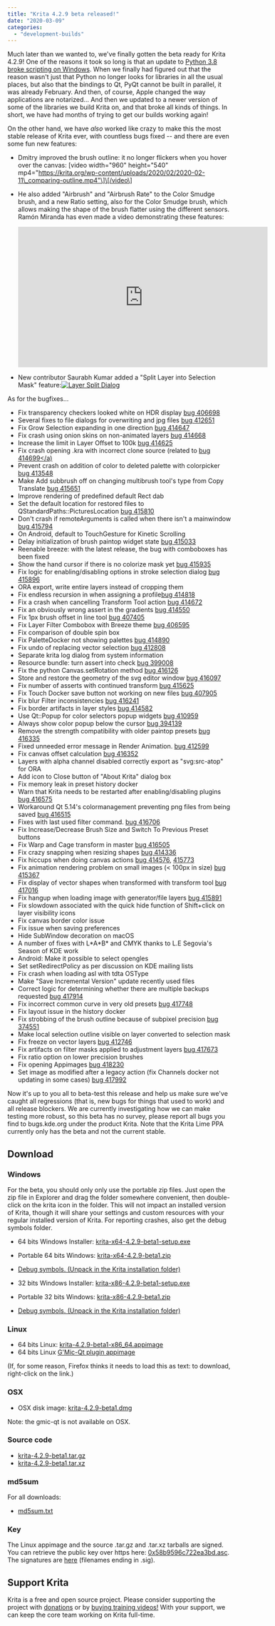 ```yaml
---
title: "Krita 4.2.9 beta released!"
date: "2020-03-09"
categories: 
  - "development-builds"
---
```


Much later than we wanted to, we've finally gotten the beta ready for Krita 4.2.9! One of the reasons it took so long is that an update to [Python 3.8 broke scripting on Windows](https://valdyas.org/fading/software/python-3-8-woes/). When we finally had figured out that the reason wasn't just that Python no longer looks for libraries in all the usual places, but also that the bindings to Qt, PyQt cannot be built in parallel, it was already February. And then, of course, Apple changed the way applications are notarized... And then we updated to a newer version of some of the libraries we build Krita on, and that broke all kinds of things. In short, we have had months of trying to get our builds working again!

On the other hand, we have _also_ worked like crazy to make this the most stable release of Krita ever, with countless bugs fixed -- and there are even some fun new features:

- Dmitry improved the brush outline: it no longer flickers when you hover over the canvas: \[video width="960" height="540" mp4="https://krita.org/wp-content/uploads/2020/02/2020-02-11\_comparing-outline.mp4"\]\[/video\]
- He also added "Airbrush" and "Airbrush Rate" to the Color Smudge brush, and a new Ratio setting, also for the Color Smudge brush, which allows making the shape of the brush flatter using the different sensors. Ramón Miranda has even made a video demonstrating these features: 
    
    <iframe src="https://www.youtube.com/embed/fyc8-qgxAww" width="560" height="315" frameborder="0" allowfullscreen="allowfullscreen"></iframe>
    
- New contributor Saurabh Kumar added a "Split Layer into Selection Mask" feature:[![Layer Split Dialog](images/Screenshot_20200225_140252.png)](https://krita.org/wp-content/uploads/2020/02/Screenshot_20200225_140252.png)

As for the bugfixes...

- Fix transparency checkers looked white on HDR display [bug 406698](https://bugs.kde.org/show_bug.cgi?id=406698)
- Several fixes to file dialogs for overwriting and jpg files [bug 412651](https://bugs.kde.org/show_bug.cgi?id=412651)
- Fix Grow Selection expanding in one direction [bug 414647](https://bugs.kde.org/show_bug.cgi?id=414647)
- Fix crash using onion skins on non-animated layers [bug 414668](https://bugs.kde.org/show_bug.cgi?id=414668)
- Increase the limit in Layer Offset to 100k [bug 414625](https://bugs.kde.org/show_bug.cgi?id=414625)
- Fix crash opening .kra with incorrect clone source (related to [bug 414699</a)](https://bugs.kde.org/show_bug.cgi?id=414699)
- Prevent crash on addition of color to deleted palette with colorpicker [bug 413548](https://bugs.kde.org/show_bug.cgi?id=413548)
- Make Add subbrush off on changing multibrush tool's type from Copy Translate [bug 415651](https://bugs.kde.org/show_bug.cgi?id=415651)
- Improve rendering of predefined default Rect dab
- Set the default location for restored files to QStandardPaths::PicturesLocation [bug 415810](https://bugs.kde.org/show_bug.cgi?id=415810)
- Don't crash if remoteArguments is called when there isn't a mainwindow [bug 415794](https://bugs.kde.org/show_bug.cgi?id=415794)
- On Android, default to TouchGesture for Kinetic Scrolling
- Delay initialization of brush paintop widget state [bug 415033](https://bugs.kde.org/show_bug.cgi?id=415033)
- Reenable breeze: with the latest release, the bug with comboboxes has been fixed
- Show the hand cursor if there is no colorize mask yet [bug 415935](https://bugs.kde.org/show_bug.cgi?id=415935)
- Fix logic for enabling/disabling options in stroke selection dialog [bug 415896](https://bugs.kde.org/show_bug.cgi?id=415896)
- ORA export, write entire layers instead of cropping them
- Fix endless recursion in when assigning a profile[bug 414818](https://bugs.kde.org/show_bug.cgi?id=414818)
- Fix a crash when cancelling Transform Tool action [bug 414672](https://bugs.kde.org/show_bug.cgi?id=414672)
- Fix an obviously wrong assert in the gradients [bug 414550](https://bugs.kde.org/show_bug.cgi?id=414550)
- Fix 1px brush offset in line tool [bug 407405](https://bugs.kde.org/show_bug.cgi?id=407405)
- Fix Layer Filter Combobox with Breeze theme [bug 406595](https://bugs.kde.org/show_bug.cgi?id=406595)
- Fix comparison of double spin box
- Fix PaletteDocker not showing palettes [bug 414890](https://bugs.kde.org/show_bug.cgi?id=414890)
- Fix undo of replacing vector selection [bug 412808](https://bugs.kde.org/show_bug.cgi?id=412808)
- Separate krita log dialog from system information
- Resource bundle: turn assert into check [bug 399008](https://bugs.kde.org/show_bug.cgi?id=399008)
- Fix the python Canvas.setRotation method [bug 416126](https://bugs.kde.org/show_bug.cgi?id=416126)
- Store and restore the geometry of the svg editor window [bug 416097](https://bugs.kde.org/show_bug.cgi?id=416097)
- Fix number of asserts with continued transform [bug 415625](https://bugs.kde.org/show_bug.cgi?id=415625)
- Fix Touch Docker save button not working on new files [bug 407905](https://bugs.kde.org/show_bug.cgi?id=407905)
- Fix blur Filter inconsistencies [bug 416241](https://bugs.kde.org/show_bug.cgi?id=416241)
- Fix border artifacts in layer styles [bug 414582](https://bugs.kde.org/show_bug.cgi?id=414582)
- Use Qt::Popup for color selectors popup widgets [bug 410959](https://bugs.kde.org/show_bug.cgi?id=410959)
- Always show color popup below the cursor [bug 394139](https://bugs.kde.org/show_bug.cgi?id=394139)
- Remove the strength compatibility with older paintop presets [bug 416335](https://bugs.kde.org/show_bug.cgi?id=416335)
- Fixed unneeded error message in Render Animation. [bug 412599](https://bugs.kde.org/show_bug.cgi?id=412599)
- Fix canvas offset calculation [bug 416352](https://bugs.kde.org/show_bug.cgi?id=416352)
- Layers with alpha channel disabled correctly export as "svg:src-atop" for ORA
- Add icon to Close button of "About Krita" dialog box
- Fix memory leak in preset history docker
- Warn that Krita needs to be restarted after enabling/disabling plugins [bug 416575](https://bugs.kde.org/show_bug.cgi?id=416575)
- Workaround Qt 5.14's colormanagement preventing png files from being saved [bug 416515](https://bugs.kde.org/show_bug.cgi?id=416515)
- Fixes with last used filter command. [bug 416706](https://bugs.kde.org/show_bug.cgi?id=416706)
- Fix Increase/Decrease Brush Size and Switch To Previous Preset buttons
- Fix Warp and Cage transform in master [bug 416505](https://bugs.kde.org/show_bug.cgi?id=416505)
- Fix crazy snapping when resizing shapes [bug 414336](https://bugs.kde.org/show_bug.cgi?id=414336)
- Fix hiccups when doing canvas actions [bug 414576](https://bugs.kde.org/show_bug.cgi?id=414576), [415773](https://bugs.kde.org/show_bug.cgi?id=415773)
- Fix animation rendering problem on small images (< 100px in size) [bug 415367](https://bugs.kde.org/show_bug.cgi?id=415367)
- Fix display of vector shapes when transformed with transform tool [bug 417016](https://bugs.kde.org/show_bug.cgi?id=417016)
- Fix hangup when loading image with generator/file layers [bug 415891](https://bugs.kde.org/show_bug.cgi?id=415891)
- Fix slowdown associated with the quick hide function of Shift+click on layer visibility icons
- Fix canvas border color issue
- Fix issue when saving preferences
- Hide SubWindow decoration on macOS
- A number of fixes with L\*A\*B\* and CMYK thanks to L.E Segovia's Season of KDE work
- Android: Make it possible to select opengles
- Set setRedirectPolicy as per discussion on KDE mailing lists
- Fix crash when loading asl with tdta OSType
- Make "Save Incremental Version" update recently used files
- Correct logic for determining whether there are multiple backups requested [bug 417914](https://bugs.kde.org/show_bug.cgi?id=417914)
- Fix incorrect common curve in very old presets [bug 417748](https://bugs.kde.org/show_bug.cgi?id=417748)
- Fix layout issue in the history docker
- Fix strobbing of the brush outline because of subpixel precision [bug 374551](https://bugs.kde.org/show_bug.cgi?id=374551)
- Make local selection outline visible on layer converted to selection mask
- Fix freeze on vector layers [bug 412746](https://bugs.kde.org/show_bug.cgi?id=412746)
- Fix artifacts on filter masks applied to adjustment layers [bug 417673](https://bugs.kde.org/show_bug.cgi?id=417673)
- Fix ratio option on lower precision brushes
- Fix opening Appimages [bug 418230](https://bugs.kde.org/show_bug.cgi?id=418230)
- Set image as modified after a legacy action (fix Channels docker not updating in some cases) [bug 417992](https://bugs.kde.org/show_bug.cgi?id=417992)

Now it's up to you all to beta-test this release and help us make sure we've caught all regressions (that is, new bugs for things that used to work) and all release blockers. We are currently investigating how we can make testing more robust, so this beta has no survey, please report all bugs you find to bugs.kde.org under the product Krita. Note that the Krita Lime PPA currently only has the beta and not the current stable.

## Download

### Windows

For the beta, you should only only use the portable zip files. Just open the zip file in Explorer and drag the folder somewhere convenient, then double-click on the krita icon in the folder. This will not impact an installed version of Krita, though it will share your settings and custom resources with your regular installed version of Krita. For reporting crashes, also get the debug symbols folder.

- 64 bits Windows Installer: [krita-x64-4.2.9-beta1-setup.exe](https://download.kde.org/unstable/krita/4.2.9-beta1/krita-x64-4.2.9-beta1-setup.exe)
- Portable 64 bits Windows: [krita-x64-4.2.9-beta1.zip](https://download.kde.org/unstable/krita/4.2.9-beta1/krita-x64-4.2.9-beta1.zip)
- [Debug symbols. (Unpack in the Krita installation folder)](https://download.kde.org/unstable/krita/4.2.9-beta1/krita-x64-4.2.9-beta1-dbg.zip)

- 32 bits Windows Installer: [krita-x86-4.2.9-beta1-setup.exe](https://download.kde.org/unstable/krita/4.2.9-beta1/krita-x86-4.2.9-beta1-setup.exe)
- Portable 32 bits Windows: [krita-x86-4.2.9-beta1.zip](https://download.kde.org/unstable/krita/4.2.9-beta1/krita-x86-4.2.9-beta1.zip)
- [Debug symbols. (Unpack in the Krita installation folder)](https://download.kde.org/unstable/krita/4.2.9-beta1/krita-x86-4.2.9-beta1-dbg.zip)

### Linux

- 64 bits Linux: [krita-4.2.9-beta1-x86\_64.appimage](https://download.kde.org/unstable/krita/4.2.9-beta1/krita-4.2.9-beta-x86_64.appimage)
- 64 bits Linux [G'Mic-Qt plugin appimage](https://download.kde.org/unstable/krita/4.2.9-beta1/gmic_krita_qt-x86_64.appimage)

(If, for some reason, Firefox thinks it needs to load this as text: to download, right-click on the link.)

### OSX

- OSX disk image: [krita-4.2.9-beta1.dmg](https://download.kde.org/unstable/krita/4.2.9-beta1/krita-4.2.9-beta1.dmg)

Note: the gmic-qt is not available on OSX.

### Source code

- [krita-4.2.9-beta1.tar.gz](https://download.kde.org/unstable/krita/4.2.9-beta1/krita-4.2.9-beta1.tar.gz)
- [krita-4.2.9-beta1.tar.xz](https://download.kde.org/unstable/krita/4.2.9-beta1/krita-4.2.9-beta1.tar.xz)

### md5sum

For all downloads:

- [md5sum.txt](https://download.kde.org/unstable/krita/4.2.9-beta1/md5sum.txt)

### Key

The Linux appimage and the source .tar.gz and .tar.xz tarballs are signed. You can retrieve the public key over https here: [0x58b9596c722ea3bd.asc](https://share.kde.org/index.php/s/fJ99V5mZvuyD0z8). The signatures are [here](https://download.kde.org/unstable/krita/4.2.9-beta1/) (filenames ending in .sig).

## Support Krita

Krita is a free and open source project. Please consider supporting the project with [donations](https://krita.org/en/support-us/donations/) or by [buying training videos!](https://krita.org/en/support-us/shop) With your support, we can keep the core team working on Krita full-time.
